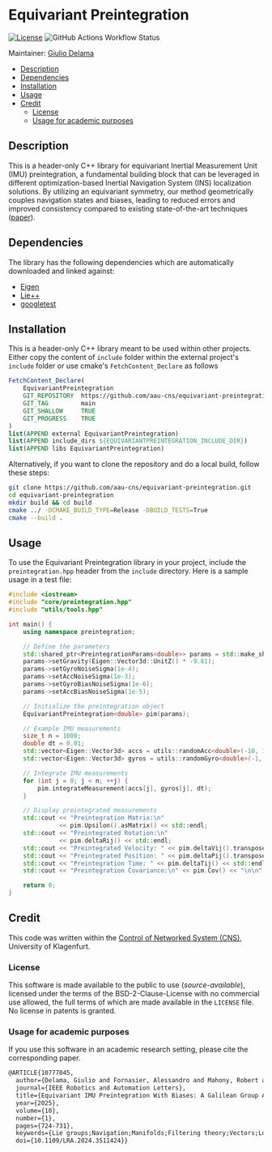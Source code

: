 # Equivariant Preintegration

[![License](https://img.shields.io/badge/License-AAUCNS-336B81.svg)](./LICENSE)
![GitHub Actions Workflow Status](https://img.shields.io/github/actions/workflow/status/aau-cns/Lie-plusplus/cmake-build-and-test.yml?label=Test)

Maintainer: [Giulio Delama](mailto:giulio.delama@aau.at)

- [Description](#description)
- [Dependencies](#dependencies)
- [Installation](#installation)
- [Usage](#usage)
- [Credit](#credit)
  * [License](#license)
  * [Usage for academic purposes](#usage-for-academic-purposes)

## Description

This is a header-only C++ library for equivariant Inertial Measurement Unit (IMU) preintegration, a fundamental building
block that can be leveraged in different optimization-based Inertial Navigation System (INS) localization solutions.
By utilizing an equivariant symmetry, our method geometrically couples navigation states and biases, leading to reduced errors and improved consistency compared to existing state-of-the-art techniques ([paper](https://ieeexplore.ieee.org/document/10777045)).

## Dependencies

The library has the following dependencies which are automatically downloaded and linked against:

- [Eigen](https://gitlab.com/libeigen/eigen.git)
- [Lie++](https://github.com/aau-cns/Lie-plusplus)
- [googletest](https://github.com/google/googletest.git)

## Installation

This is a header-only C++ library meant to be used within other projects. Either copy the content of `include` folder within the external project's `include` folder or use cmake's `FetchContent_Declare` as follows
```cmake
FetchContent_Declare(
    EquivariantPreintegration
    GIT_REPOSITORY  https://github.com/aau-cns/equivariant-preintegration
    GIT_TAG         main
    GIT_SHALLOW     TRUE
    GIT_PROGRESS    TRUE
)
list(APPEND external EquivariantPreintegration) 
list(APPEND include_dirs ${EQUIVARIANTPREINTEGRATION_INCLUDE_DIR})
list(APPEND libs EquivariantPreintegration)
```
Alternatively, if you want to clone the repository and do a local build, follow these steps:
```sh
git clone https://github.com/aau-cns/equivariant-preintegration.git
cd equivariant-preintegration
mkdir build && cd build
cmake ../ -DCMAKE_BUILD_TYPE=Release -DBUILD_TESTS=True
cmake --build .
```

## Usage
To use the Equivariant Preintegration library in your project, include the `preintegration.hpp` header from the `include` directory. Here is a sample usage in a test file:

```cpp
#include <iostream>
#include "core/preintegration.hpp"
#include "utils/tools.hpp"

int main() {
    using namespace preintegration;

    // Define the parameters
    std::shared_ptr<PreintegrationParams<double>> params = std::make_shared<PreintegrationParams<double>>();
    params->setGravity(Eigen::Vector3d::UnitZ() * -9.81);
    params->setGyroNoiseSigma(1e-4);
    params->setAccNoiseSigma(1e-3);
    params->setGyroBiasNoiseSigma(1e-6);
    params->setAccBiasNoiseSigma(1e-5);

    // Initialize the preintegration object
    EquivariantPreintegration<double> pim(params);

    // Example IMU measurements
    size_t n = 1000;
    double dt = 0.01;
    std::vector<Eigen::Vector3d> accs = utils::randomAcc<double>(-10, 10, n);
    std::vector<Eigen::Vector3d> gyros = utils::randomGyro<double>(-1, 1, n);

    // Integrate IMU measurements
    for (int j = 0; j < n; ++j) {
        pim.integrateMeasurement(accs[j], gyros[j], dt);
    }

    // Display preintegrated measurements
    std::cout << "Preintegration Matrix:\n"
              << pim.Upsilon().asMatrix() << std::endl;
    std::cout << "Preintegrated Rotation:\n"
              << pim.deltaRij() << std::endl;
    std::cout << "Preintegrated Velocity: " << pim.deltaVij().transpose() << std::endl;
    std::cout << "Preintegrated Position: " << pim.deltaPij().transpose() << std::endl;
    std::cout << "Preintegration Time: " << pim.deltaTij() << std::endl;
    std::cout << "Preintegration Covariance:\n" << pim.Cov() << "\n\n" << std::endl;

    return 0;
}
```

## Credit
This code was written within the [Control of Networked System (CNS)](https://www.aau.at/en/smart-systems-technologies/control-of-networked-systems/), University of Klagenfurt.

### License
This software is made available to the public to use (_source-available_), licensed under the terms of the BSD-2-Clause-License with no commercial use allowed, the full terms of which are made available in the `LICENSE` file. No license in patents is granted.

### Usage for academic purposes
If you use this software in an academic research setting, please cite the corresponding paper.

```latex
@ARTICLE{10777045,
  author={Delama, Giulio and Fornasier, Alessandro and Mahony, Robert and Weiss, Stephan},
  journal={IEEE Robotics and Automation Letters}, 
  title={Equivariant IMU Preintegration With Biases: A Galilean Group Approach}, 
  year={2025},
  volume={10},
  number={1},
  pages={724-731},
  keywords={Lie groups;Navigation;Manifolds;Filtering theory;Vectors;Location awareness;Algebra;Accuracy;Libraries;Kalman filters;Localization;sensor fusion;SLAM},
  doi={10.1109/LRA.2024.3511424}}
```
